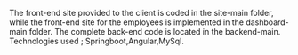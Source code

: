  The front-end site provided to the client is coded in the site-main folder, while the front-end site for the employees is implemented in the dashboard-main folder. The complete back-end code is located in the backend-main.
 Technologies used ; Springboot,Angular,MySql.
